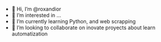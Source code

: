 - 👋 Hi, I’m @roxandior
- 👀 I’m interested in ...
- 🌱 I’m currently learning Python, and web scrapping
- 💞️ I’m looking to collaborate on inovate proyects about learn automatization 


<!---
roxandior/roxandior is a ✨ special ✨ repository because its `README.md` (this file) appears on your GitHub profile.
You can click the Preview link to take a look at your changes.
--->
